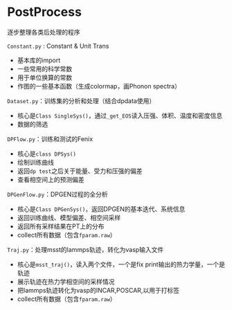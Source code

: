 # PostProcess

逐步整理各类后处理的程序

`Constant.py` : Constant & Unit Trans
- 基本库的import
- 一些常用的科学常数
- 用于单位换算的常数
- 作图的一些基本函数（生成colormap，画Phonon spectra）

`Dataset.py`：训练集的分析和处理（结合dpdata使用）
- 核心是`Class SingleSys()`，通过`_get_EOS`读入压强、体积、温度和密度信息
- 数据的筛选

`DPFlow.py`：训练和测试的Fenix
- 核心是`class DPSys()`
- 绘制训练曲线
- 返回`dp test`之后关于能量、受力和压强的偏差
- 查看相空间上的预测偏差

`DPGenFlow.py`：DPGEN过程的全分析
- 核心是`Class DPGenSys()`，返回DPGEN的基本迭代、系统信息
- 返回训练曲线、模型偏差、相空间采样
- 返回所有采样结果在PT上的分布
- collect所有数据（包含`fparam.raw`）

`Traj.py`：处理msst的lammps轨迹，转化为vasp输入文件
- 核心是`msst_traj()`，读入两个文件，一个是fix print输出的热力学量，一个是轨迹
- 展示轨迹在热力学相空间的采样情况
- 把lammps轨迹转化为vasp的INCAR,POSCAR,以用于打标签
- collect所有数据（包含`fparam.raw`）
